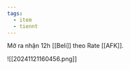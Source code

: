 ```yaml
---
tags:
  - item
  - tiennt
---
```

Mở ra nhận 12h [[Beli]] theo Rate [[AFK]].

![[20241121160456.png]]